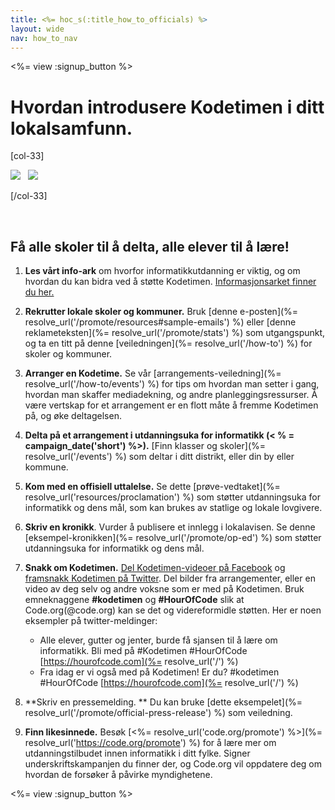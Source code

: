 ```yaml
---
title: <%= hoc_s(:title_how_to_officials) %>
layout: wide
nav: how_to_nav
---
```

<%= view :signup_button %>

# Hvordan introdusere Kodetimen i ditt lokalsamfunn.

[col-33]

![](/images/fit-275/highlight-obama.png)&nbsp;&nbsp;&nbsp;![](/images/fit-246/dan.jpg)

[/col-33]

<p style="clear:both">&nbsp;</p>

## Få alle skoler til å delta, alle elever til å lære!

1. **Les vårt info-ark** om hvorfor informatikkutdanning er viktig, og om hvordan du kan bidra ved å støtte Kodetimen. [Informasjonsarket finner du her.](/files/hoc-one-pager.pdf)

2. **Rekrutter lokale skoler og kommuner.** Bruk [denne e-posten](%= resolve_url('/promote/resources#sample-emails') %) eller [denne reklameteksten](%= resolve_url('/promote/stats') %) som utgangspunkt, og ta en titt på denne [veiledningen](%= resolve_url('/how-to') %) for skoler og kommuner.

3. **Arranger en Kodetime.** Se vår [arrangements-veiledning](%= resolve_url('/how-to/events') %) for tips om hvordan man setter i gang, hvordan man skaffer mediadekning, og andre planleggingsressurser. Å være vertskap for et arrangement er en flott måte å fremme Kodetimen på, og øke deltagelsen.

4. **Delta på et arrangement i utdanningsuka for informatikk (< % = campaign_date('short') %>).** [Finn klasser og skoler](%= resolve_url('/events') %) som deltar i ditt distrikt, eller din by eller kommune.

5. **Kom med en offisiell uttalelse.** Se dette [prøve-vedtaket](%= resolve_url('resources/proclamation') %) som støtter utdanningsuka for informatikk og dens mål, som kan brukes av statlige og lokale lovgivere.

6. **Skriv en kronikk**. Vurder å publisere et innlegg i lokalavisen. Se denne [eksempel-kronikken](%= resolve_url('/promote/op-ed') %) som støtter utdanningsuka for informatikk og dens mål.

7. **Snakk om Kodetimen.** [Del Kodetimen-videoer på Facebook](https://www.facebook.com/sharer/sharer.php?u=http%3A%2F%2Fhourofcode.com%2Fus) og [framsnakk Kodetimen på Twitter](https://twitter.com/intent/tweet?url=http%3A%2F%2Fhourofcode.com&text=I%27m%20participating%20in%20this%20year%27s%20%23HourOfCode%2C%20are%20you%3F%20%40codeorg&original_referer=https%3A%2F%2Fwww.google.com%2Furl%3Fq%3Dhttps%253A%252F%252Ftwitter.com%252Fshare%253Fhashtags%253D%2526amp%253Brelated%253Dcodeorg%2526amp%253Btext%253DI%252527m%252Bparticipating%252Bin%252Bthis%252Byear%252527s%252B%252523HourOfCode%25252C%252Bare%252Byou%25253F%252B%252540codeorg%2526amp%253Burl%253Dhttp%25253A%25252F%25252Fhourofcode.com%26sa%3DD%26sntz%3D1%26usg%3DAFQjCNE1GLTUbKZfMlEh9Aj5w0iswz6PYQ&related=codeorg&hashtags=). Del bilder fra arrangementer, eller en video av deg selv og andre voksne som er med på Kodetimen. Bruk emneknaggene **#kodetimen** og **#HourOfCode** slik at Code.org(@code.org) kan se det og videreformidle støtten. Her er noen eksempler på twitter-meldinger:
    
    - Alle elever, gutter og jenter, burde få sjansen til å lære om informatikk. Bli med på #Kodetimen #HourOfCode [https://hourofcode.com](%= resolve_url('/') %)
    - Fra idag er vi også med på Kodetimen! Er du? #kodetimen #HourOfCode [https://hourofcode.com](%= resolve_url('/') %)   
          
        

8. **Skriv en pressemelding. ** Du kan bruke [dette eksempelet](%= resolve_url('/promote/official-press-release') %) som veiledning.

9. **Finn likesinnede.** Besøk [<%= resolve_url('code.org/promote') %>](%= resolve_url('https://code.org/promote') %) for å lære mer om utdanningstilbudet innen informatikk i ditt fylke. Signer underskriftskampanjen du finner der, og Code.org vil oppdatere deg om hvordan de forsøker å påvirke myndighetene.

<%= view :signup_button %>